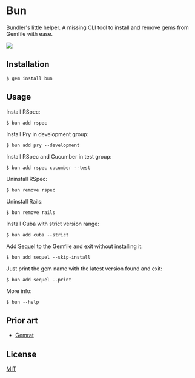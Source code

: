 # Bun

Bundler's little helper. A missing CLI tool to install and remove gems from Gemfile with ease.


![](https://twobucks.co/assets/bun-example-min.gif)

## Installation

```
$ gem install bun
```

## Usage

Install RSpec:

```
$ bun add rspec
```

Install Pry in development group:

```
$ bun add pry --development 
```

Install RSpec and Cucumber in test group:

```
$ bun add rspec cucumber --test
```

Uninstall RSpec:

```
$ bun remove rspec
```

Uninstall Rails:

```
$ bun remove rails
```

Install Cuba with strict version range:

```
$ bun add cuba --strict
```

Add Sequel to the Gemfile and exit without installing it:

```
$ bun add sequel --skip-install
```

Just print the gem name with the latest version found and exit:

```
$ bun add sequel --print
```

More info:

```
$ bun --help
```

## Prior art

* [Gemrat](https://github.com/drurly/gemrat)

## License

[MIT](/license)
